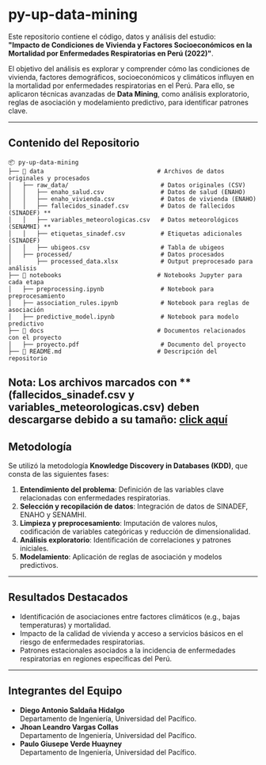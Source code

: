 # py-up-data-mining
Este repositorio contiene el código, datos y análisis del estudio:  
**"Impacto de Condiciones de Vivienda y Factores Socioeconómicos en la Mortalidad por Enfermedades Respiratorias en Perú (2022)"**.

El objetivo del análisis es explorar y comprender cómo las condiciones de vivienda, factores demográficos, socioeconómicos y climáticos influyen en la mortalidad por enfermedades respiratorias en el Perú. Para ello, se aplicaron técnicas avanzadas de **Data Mining**, como análisis exploratorio, reglas de asociación y modelamiento predictivo, para identificar patrones clave.

---
## Contenido del Repositorio
```plaintext
📦 py-up-data-mining
├── 📁 data                                # Archivos de datos originales y procesados
│   ├── raw_data/                          # Datos originales (CSV)
│   │   ├── enaho_salud.csv                # Datos de salud (ENAHO)
│   │   ├── enaho_vivienda.csv             # Datos de vivienda (ENAHO)
│   │   ├── fallecidos_sinadef.csv         # Datos de fallecidos (SINADEF) **
│   │   ├── variables_meteorologicas.csv   # Datos meteorológicos (SENAMHI) **
│   │   ├── etiquetas_sinadef.csv          # Etiquetas adicionales (SINADEF)
│   │   ├── ubigeos.csv                    # Tabla de ubigeos
│   ├── processed/                         # Datos procesados
│       ├── processed_data.xlsx            # Output preprocesado para análisis
├── 📁 notebooks                           # Notebooks Jupyter para cada etapa
│   ├── preprocessing.ipynb                # Notebook para preprocesamiento
│   ├── association_rules.ipynb            # Notebook para reglas de asociación
│   ├── predictive_model.ipynb             # Notebook para modelo predictivo
├── 📁 docs                                # Documentos relacionados con el proyecto
│   ├── proyecto.pdf                       # Documento del proyecto
├── 📄 README.md                           # Descripción del repositorio
```
**Nota**: Los archivos marcados con ** (fallecidos_sinadef.csv y variables_meteorologicas.csv) deben descargarse debido a su tamaño: [click aquí](https://drive.google.com/drive/folders/16JAKMwNGBhFpue7HpaAQel7czkgZjKmN?usp=sharing)
---
## Metodología
Se utilizó la metodología **Knowledge Discovery in Databases (KDD)**, que consta de las siguientes fases:
1. **Entendimiento del problema**: Definición de las variables clave relacionadas con enfermedades respiratorias.
2. **Selección y recopilación de datos**: Integración de datos de SINADEF, ENAHO y SENAMHI.
3. **Limpieza y preprocesamiento**: Imputación de valores nulos, codificación de variables categóricas y reducción de dimensionalidad.
4. **Análisis exploratorio**: Identificación de correlaciones y patrones iniciales.
5. **Modelamiento**: Aplicación de reglas de asociación y modelos predictivos.
---
## Resultados Destacados
* Identificación de asociaciones entre factores climáticos (e.g., bajas temperaturas) y mortalidad.
* Impacto de la calidad de vivienda y acceso a servicios básicos en el riesgo de enfermedades respiratorias.
* Patrones estacionales asociados a la incidencia de enfermedades respiratorias en regiones específicas del Perú.
---
## Integrantes del Equipo
* **Diego Antonio Saldaña Hidalgo**  
  Departamento de Ingeniería, Universidad del Pacífico.
* **Jhoan Leandro Vargas Collas**  
  Departamento de Ingeniería, Universidad del Pacífico.
* **Paulo Giusepe Verde Huayney**  
  Departamento de Ingeniería, Universidad del Pacífico.

